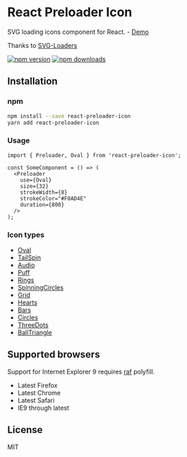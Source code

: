 # React Preloader Icon

SVG loading icons component for React. - [Demo](http://uyeong.github.io/react-preloader-icon)

Thanks to [SVG-Loaders](https://github.com/SamHerbert/SVG-Loaders)

[![npm version](https://img.shields.io/npm/v/react-preloader-icon?style=flat-square)](https://www.npmjs.com/package/react-preloader-icon)
[![npm downloads](https://img.shields.io/npm/dm/react-preloader-icon?style=flat-square)](https://www.npmjs.com/package/react-preloader-icon)

## Installation

### npm

```zsh
npm install --save react-preloader-icon
yarn add react-preloader-icon
```

### Usage

```tsx
import { Preloader, Oval } from 'react-preloader-icon';

const SomeComponent = () => (
  <Preloader
    use={Oval}
    size={32}
    strokeWidth={8}
    strokeColor="#F0AD4E"
    duration={800}
  /> 
);
```

### Icon types

- [Oval](https://uyeong.github.io/react-preloader-icon?loader=oval)
- [TailSpin](https://uyeong.github.io/react-preloader-icon?loader=tail_spin)
- [Audio](https://uyeong.github.io/react-preloader-icon?loader=audio)
- [Puff](https://uyeong.github.io/react-preloader-icon?loader=puff)
- [Rings](https://uyeong.github.io/react-preloader-icon?loader=rings)
- [SpinningCircles](http://uyeong.github.io/react-preloader-icon?loader=spinning)
- [Grid](https://uyeong.github.io/react-preloader-icon?loader=grid)
- [Hearts](https://uyeong.github.io/react-preloader-icon?loader=hearts)
- [Bars](https://uyeong.github.io/react-preloader-icon?loader=bars)
- [Circles](https://uyeong.github.io/react-preloader-icon?loader=circles)
- [ThreeDots](https://uyeong.github.io/react-preloader-icon?loader=three_dots)
- [BallTriangle](https://uyeong.github.io/react-preloader-icon/?loader=ball_triangle)

## Supported browsers

Support for Internet Explorer 9 requires [raf](https://github.com/chrisdickinson/raf) polyfill.

  * Latest Firefox
  * Latest Chrome
  * Latest Safari
  * IE9 through latest

## License

MIT
